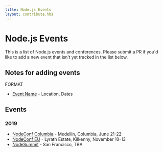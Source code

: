 ```yaml
---
title: Node.js Events
layout: contribute.hbs
---
```


# Node.js Events

This is a list of Node.js events and conferences. Please submit a PR if you'd like to add a new event that isn't yet tracked in the list below.

## Notes for adding events

FORMAT
- [Event Name](https://) - Location, Dates

## Events

### 2019
- [NodeConf Columbia](https://colombia.nodeconf.com) - Medellin, Columbia, June 21-22 
- [NodeConf EU](https://www.nodeconf.eu/2019.html) - Lyrath Estate, Kilkenny, November 10-13
- [NodeSummit](https://www.nodesummit.com) - San Francisco, TBA 
